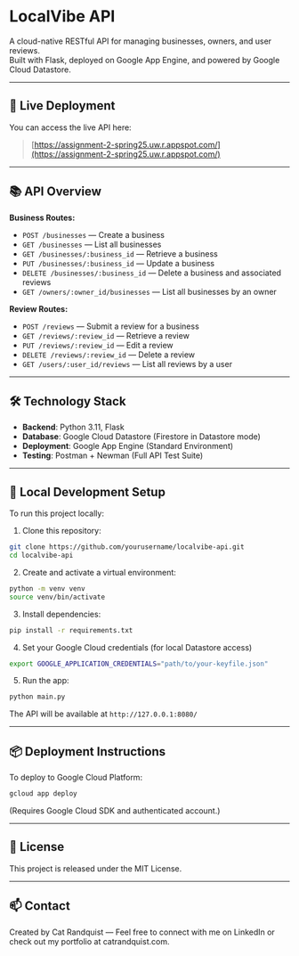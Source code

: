 # LocalVibe API

A cloud-native RESTful API for managing businesses, owners, and user reviews.  
Built with Flask, deployed on Google App Engine, and powered by Google Cloud Datastore.

---

## 🚀 Live Deployment

You can access the live API here:

> [https://assignment-2-spring25.uw.r.appspot.com/](https://assignment-2-spring25.uw.r.appspot.com/)

---

## 📚 API Overview

**Business Routes:**

- `POST /businesses` — Create a business
- `GET /businesses` — List all businesses
- `GET /businesses/:business_id` — Retrieve a business
- `PUT /businesses/:business_id` — Update a business
- `DELETE /businesses/:business_id` — Delete a business and associated reviews
- `GET /owners/:owner_id/businesses` — List all businesses by an owner

**Review Routes:**

- `POST /reviews` — Submit a review for a business
- `GET /reviews/:review_id` — Retrieve a review
- `PUT /reviews/:review_id` — Edit a review
- `DELETE /reviews/:review_id` — Delete a review
- `GET /users/:user_id/reviews` — List all reviews by a user

---

## 🛠️ Technology Stack

- **Backend**: Python 3.11, Flask
- **Database**: Google Cloud Datastore (Firestore in Datastore mode)
- **Deployment**: Google App Engine (Standard Environment)
- **Testing**: Postman + Newman (Full API Test Suite)

---

## 🧪 Local Development Setup

To run this project locally:

1. Clone this repository:

```bash
git clone https://github.com/yourusername/localvibe-api.git
cd localvibe-api
```

2. Create and activate a virtual environment:

```bash
python -m venv venv
source venv/bin/activate
```

3. Install dependencies:

```bash
pip install -r requirements.txt
```

4. Set your Google Cloud credentials (for local Datastore access)

```bash
export GOOGLE_APPLICATION_CREDENTIALS="path/to/your-keyfile.json"
```

5. Run the app:

```bash
python main.py
```

The API will be available at `http://127.0.0.1:8080/`

---

## 📦 Deployment Instructions

To deploy to Google Cloud Platform:

```bash
gcloud app deploy
```

(Requires Google Cloud SDK and authenticated account.)

---

## 📜 License

This project is released under the MIT License.

---

## 📫 Contact

Created by Cat Randquist —
Feel free to connect with me on LinkedIn or check out my portfolio at catrandquist.com.